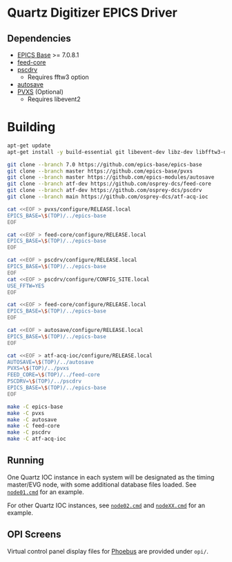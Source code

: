 # Quartz Digitizer EPICS Driver

## Dependencies

- [EPICS Base](https://github.com/epics-base/epics-base) >= 7.0.8.1
- [feed-core](https://github.com/osprey-dcs/feed-core)
- [pscdrv](https://github.com/osprey-dcs/pscdrv)
  - Requires fftw3 option
- [autosave](https://github.com/epics-modules/autosave)
- [PVXS](https://github.com/epics-base/pvxs) (Optional)
  - Requires libevent2

# Building

```sh
apt-get update
apt-get install -y build-essential git libevent-dev libz-dev libfftw3-dev libreadline-dev python3 python-is-python3

git clone --branch 7.0 https://github.com/epics-base/epics-base
git clone --branch master https://github.com/epics-base/pvxs
git clone --branch master https://github.com/epics-modules/autosave
git clone --branch atf-dev https://github.com/osprey-dcs/feed-core
git clone --branch atf-dev https://github.com/osprey-dcs/pscdrv
git clone --branch main https://github.com/osprey-dcs/atf-acq-ioc

cat <<EOF > pvxs/configure/RELEASE.local
EPICS_BASE=\$(TOP)/../epics-base
EOF

cat <<EOF > feed-core/configure/RELEASE.local
EPICS_BASE=\$(TOP)/../epics-base
EOF

cat <<EOF > pscdrv/configure/RELEASE.local
EPICS_BASE=\$(TOP)/../epics-base
EOF
cat <<EOF > pscdrv/configure/CONFIG_SITE.local
USE_FFTW=YES
EOF

cat <<EOF > feed-core/configure/RELEASE.local
EPICS_BASE=\$(TOP)/../epics-base
EOF

cat <<EOF > autosave/configure/RELEASE.local
EPICS_BASE=\$(TOP)/../epics-base
EOF

cat <<EOF > atf-acq-ioc/configure/RELEASE.local
AUTOSAVE=\$(TOP)/../autosave
PVXS=\$(TOP)/../pvxs
FEED_CORE=\$(TOP)/../feed-core
PSCDRV=\$(TOP)/../pscdrv
EPICS_BASE=\$(TOP)/../epics-base
EOF

make -C epics-base
make -C pvxs
make -C autosave
make -C feed-core
make -C pscdrv
make -C atf-acq-ioc
```

## Running

One Quartz IOC instance in each system will be designated as
the timing master/EVG node, with some additional database files loaded.
See [`node01.cmd`](iocBoot/siocNASA_ACQ/node01.cmd) for an example.

For other Quartz IOC instances, see [`node02.cmd`](iocBoot/siocNASA_ACQ/node02.cmd)
and [`nodeXX.cmd`](iocBoot/siocNASA_ACQ/nodeXX.cmd) for an example.

## OPI Screens

Virtual control panel display files for [Phoebus](http://phoebus.org/)
are provided under `opi/`.
